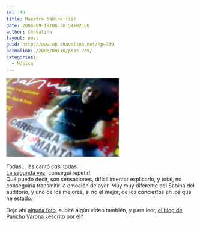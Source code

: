 ```yaml
---
id: 739
title: Maestro Sabina (ii)
date: 2006-09-10T06:30:54+02:00
author: Chavalina
layout: post
guid: http://www.wp.chavalina.net/?p=739
permalink: /2006/09/10/post-739/
categories:
  - Música
---
```

<p class="imgcentro">
  <img src="/imagenes/fotos/entrada-sabina-2006.jpg" alt="Entrada del concierto de Joaqu&iacute;n Sabina en Ceheg&iacute;n (Murcia) el 9 de septiembre de 2006" />
</p>

Todas… las cant&oacute; _casi_ todas.  
<a href="http://chavalina.net/comentar.php?idpost=610&#038;q=sabina" target="_blank">La segunda vez</a>, consegu&iacute; repetir!  
Qué puedo decir, son sensaciones, dif&iacute;cil intentar explicarlo, y total, no conseguir&iacute;a transmitir la emoci&oacute;n de ayer. Muy muy diferente del Sabina del auditorio, y uno de los mejores, si no el mejor, de los conciertos en los que he estado.

Dejo ah&iacute; <a href="http://www.flickr.com/search/?q=joaquin+sabina&#038;w=70302409%40N00&#038;s=rec" target="_blank">alguna foto</a>, subiré alg&uacute;n v&iacute;deo también, y para leer, <a href="http://panchovarona.blogspot.com/" target="_blank">el blog de Pancho Varona</a> &iquest;escrito por él?